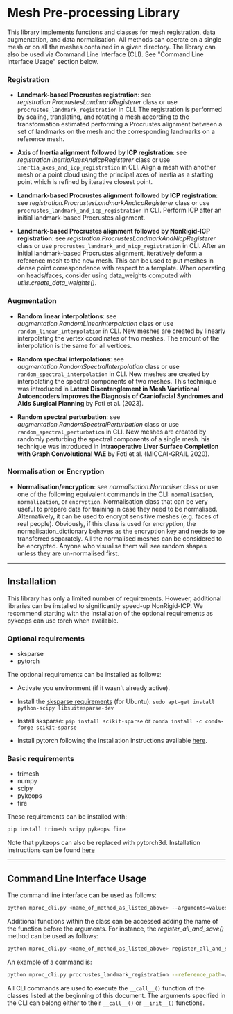# Mesh Pre-processing Library

This library implements functions and classes for mesh registration, data 
augmentation, and data normalisation. All methods can operate on a single 
mesh or on all the meshes contained in a given directory.
The library can also be used via Command Line Interface (CLI). See 
"Command Line Interface Usage" section below.


### Registration

- **Landmark-based Procrustes registration**: 
see *registration.ProcrustesLandmarkRegisterer* class or use
`procrustes_landmark_registration` in CLI. The registration is performed by 
scaling, translating, and rotating a mesh according to the transformation 
estimated performing a Procrustes alignment between a set of landmarks on the 
mesh and the corresponding landmarks on a reference mesh.

- **Axis of Inertia alignment followed by ICP registration**: 
see *registration.InertiaAxesAndIcpRegisterer* class or use
`inertia_axes_and_icp_registration` in CLI. Align a mesh with another mesh or a 
point cloud using the principal axes of inertia as a starting point which
is refined by iterative closest point.

- **Landmark-based Procrustes alignment followed by ICP registration**: 
see *registration.ProcrustesLandmarkAndIcpRegisterer* class or use
`procrustes_landmark_and_icp_registration` in CLI. Perform ICP after an initial 
landmark-based Procrustes alignment.

- **Landmark-based Procrustes alignment followed by NonRigid-ICP registration**: 
see *registration.ProcrustesLandmarkAndNicpRegisterer* class or use
`procrustes_landmark_and_nicp_registration` in CLI. After an initial 
landmark-based Procrustes alignment, iteratively deform a reference mesh to the 
new mesh. This can be used to put meshes in dense point correspondence with 
respect to a template. When operating on heads/faces, consider using 
data_weights computed with *utils.create_data_weights()*.
 

### Augmentation

- **Random linear interpolations**: see *augmentation.RandomLinearInterpolation*
class or use `random_linear_interpolation` in CLI. New meshes are created by 
linearly interpolating the vertex coordinates of two meshes. The amount of the
interpolation is the same for all vertices.

- **Random spectral interpolations**: 
see *augmentation.RandomSpectralInterpolation* class or use 
`random_spectral_interpolation` in CLI. New meshes are created by
interpolating the spectral components of two meshes. This technique was 
introduced in **Latent Disentanglement in Mesh Variational Autoencoders Improves 
the Diagnosis of Craniofacial Syndromes and Aids Surgical Planning** 
by Foti et al. (2023).

- **Random spectral perturbation**: 
see *augmentation.RandomSpectralPerturbation* class or use 
`random_spectral_perturbation` in CLI. New meshes are created by randomly
perturbing the spectral components of a single mesh. 
his technique was introduced in **Intraoperative Liver Surface Completion 
with Graph Convolutional VAE** by Foti et al. (MICCAI-GRAIL 2020). 


### Normalisation or Encryption
- **Normalisation/encryption**: 
see *normalisation.Normaliser* class or use one of the following equivalent 
commands in the CLI: `normalisation`, `normalization`, or `encryption`. 
Normalisation class that can be very useful to prepare data for training
in case they need to be normalised. Alternatively, it can be used to encrypt 
sensitive meshes (e.g. faces of real people). Obviously, if this class is used 
for encryption, the normalisation_dictionary behaves as the encryption key and
needs to be transferred separately. All the normalised meshes can be
considered to be encrypted. Anyone who visualise them will see random
shapes unless they are un-normalised first.

---
## Installation

This library has only a limited number of requirements. However, additional 
libraries can be installed to significantly speed-up NonRigid-ICP. 
We recommend starting with the installation of the optional requirements as 
pykeops can use torch when available.

### Optional requirements
- sksparse
- pytorch

The optional requirements can be installed as follows:
- Activate you environment (if it wasn't already active).

- Install the [sksparse requirements](https://scikit-sparse.readthedocs.io/en/latest/overview.html) (for Ubuntu):
`sudo apt-get install python-scipy libsuitesparse-dev`

- Install sksparse: `pip install scikit-sparse`
or `conda install -c conda-forge scikit-sparse`

- Install pytorch following the installation instructions available 
[here](https://pytorch.org/). 


### Basic requirements
- trimesh
- numpy
- scipy
- pykeops
- fire

These requirements can be installed with:
```bash
pip install trimesh scipy pykeops fire
```
 

Note that pykeops can also be replaced with pytorch3d. Installation instructions
can be found [here](https://github.com/facebookresearch/pytorch3d/blob/main/INSTALL.md)


---
## Command Line Interface Usage

The command line interface can be used as follows:
```bash
python mproc_cli.py <name_of_method_as_listed_above> --arguments=values
```

Additional functions within the class can be accessed adding the name of the 
function before the arguments. For instance, the *register_all_and_save()* 
method can be used as follows:
```bash
python mproc_cli.py <name_of_method_as_listed_above> register_all_and_save --arguments=values
```

An example of a command is:
```bash
python mproc_cli.py procrustes_landmark_registration --reference_path=/.../ref.ply --reference_landmarks_path=/.../ref_lms.txt --mesh_path=/.../mesh.ply  --mesh_landmarks_path=/.../mesh_lms.txt --show_results=True
```

All CLI commands are used to execute the `__call__()` function of the classes 
listed at the beginning of this document. The arguments specified in the CLI can
belong either to their `__call__()` or `__init__()` functions.


